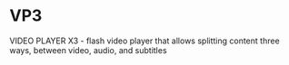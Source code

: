 # VP3
VIDEO PLAYER X3 - flash video player that allows splitting content three ways, between video, audio, and subtitles
